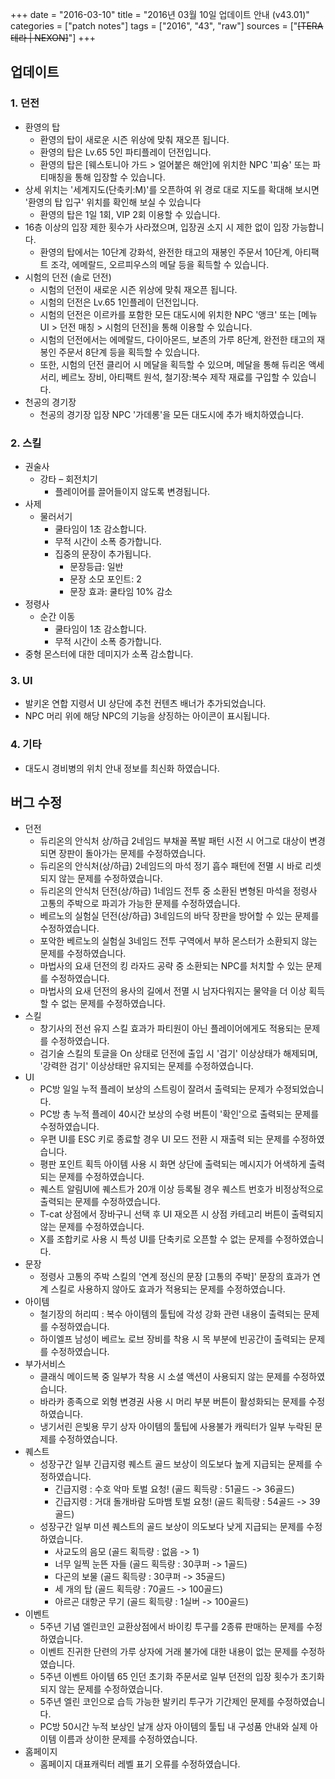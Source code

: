 +++
date = "2016-03-10"
title = "2016년 03월 10일 업데이트 안내 (v43.01)"
categories = ["patch notes"]
tags = ["2016", "43", "raw"]
sources = ["~~[TERA 테라 | NEXON]~~"]
+++

## 업데이트

### **1.** 던전
- 환영의 탑
  - 환영의 탑이 새로운 시즌 위상에 맞춰 재오픈 됩니다.
  - 환영의 탑은 Lv.65 5인 파티플레이 던전입니다.
  - 환영의 탑은 [웨스토니아 가드 > 얼어붙은 해안]에 위치한 NPC '피슝' 또는 파티매칭을 통해 입장할 수 있습니다.
- 상세 위치는 '세계지도(단축키:M)'를 오픈하여 위 경로 대로 지도를 확대해 보시면 '환영의 탑 입구' 위치를 확인해 보실 수 있습니다
  - 환영의 탑은 1일 1회, VIP 2회 이용할 수 있습니다.
- 16층 이상의 입장 제한 횟수가 사라졌으며, 입장권 소지 시 제한 없이 입장 가능합니다.
  - 환영의 탑에서는 10단계 강화석, 완전한 태고의 재봉인 주문서 10단계, 아티팩트 조각, 에메랄드, 오르피우스의 메달 등을 획득할 수 있습니다.
- 시험의 던전 (솔로 던전)
  - 시험의 던전이 새로운 시즌 위상에 맞춰 재오픈 됩니다.
  - 시험의 던전은 Lv.65 1인플레이 던전입니다.
  - 시험의 던전은 이르카를 포함한 모든 대도시에 위치한 NPC '앵크' 또는  [메뉴 UI > 던전 매칭 > 시험의 던전]을 통해 이용할 수 있습니다.
  - 시험의 던전에서는 에메랄드, 다이아몬드, 보존의 가루 8단계, 완전한 태고의 재봉인 주문서 8단계 등을 획득할 수 있습니다.
  - 또한, 시험의 던전 클리어 시 메달을 획득할 수 있으며, 메달을 통해 듀리온 액세서리, 베르노 장비, 아티팩트 원석, 철기장:복수 제작 재료를 구입할 수 있습니다.
- 천공의 경기장
  - 천공의 경기장 입장 NPC '가데롱'을 모든 대도시에 추가 배치하였습니다.

### **2.** 스킬
- 권술사
  - 강타 – 회전치기
    - 플레이어를 끌어들이지 않도록 변경됩니다.
- 사제
  - 물러서기
    - 쿨타임이 1초 감소합니다.
    - 무적 시간이 소폭 증가합니다.
    - 집중의 문장이 추가됩니다.
      - 문장등급: 일반
      - 문장 소모 포인트: 2
      - 문장 효과: 쿨타임 10% 감소
- 정령사
  - 순간 이동
    - 쿨타임이 1초 감소합니다.
    - 무적 시간이 소폭 증가합니다.
- 중형 몬스터에 대한 데미지가 소폭 감소합니다.

### **3.** UI
- 발키온 연합 지령서 UI 상단에 추천 컨텐츠 배너가 추가되었습니다.
- NPC 머리 위에 해당 NPC의 기능을 상징하는 아이콘이 표시됩니다.

### **4.** 기타
- 대도시 경비병의 위치 안내 정보를 최신화 하였습니다.

## 버그 수정

- 던전
  - 듀리온의 안식처 상/하급 2네임드 부채꼴 폭발 패턴 시전 시 어그로 대상이 변경되면 장판이 돌아가는 문제를 수정하였습니다.
  - 듀리온의 안식처(상/하급) 2네임드의 마석 정기 흡수 패턴에 전멸 시 바로 리셋되지 않는 문제를 수정하였습니다.
  - 듀리온의 안식처 던전(상/하급) 1네임드 전투 중 소환된 변형된 마석을 정령사 고통의 주박으로 파괴가 가능한 문제를 수정하였습니다.
  - 베르노의 실험실 던전(상/하급) 3네임드의 바닥 장판을 방어할 수 있는 문제를 수정하였습니다.
  - 포악한 베르노의 실험실 3네임드 전투 구역에서 부하 몬스터가 소환되지 않는 문제를 수정하였습니다.
  - 마법사의 요새 던전의 킹 라자드 공략 중 소환되는 NPC를 처치할 수 있는 문제를 수정하였습니다.
  - 마법사의 요새 던전의 용사의 길에서 전멸 시 남자다워지는 물약을 더 이상 획득할 수 없는 문제를 수정하였습니다.
- 스킬
  - 창기사의 전선 유지 스킬 효과가 파티원이 아닌 플레이어에게도 적용되는 문제를 수정하였습니다.
  - 검기술 스킬의 토글을 On 상태로 던전에 출입 시 '검기' 이상상태가 해제되며, '강력한 검기' 이상상태만 유지되는 문제를 수정하였습니다.
- UI
  - PC방 일일 누적 플레이 보상의 스트링이 잘려서 출력되는 문제가 수정되었습니다.
  - PC방 총 누적 플레이 40시간 보상의 수령 버튼이 '확인'으로 출력되는 문제를 수정하였습니다.
  - 우편 UI를 ESC 키로 종료할 경우 UI 모드 전환 시 재출력 되는 문제를 수정하였습니다.
  - 평판 포인트 획득 아이템 사용 시 화면 상단에 출력되는 메시지가 어색하게 출력되는 문제를 수정하였습니다.
  - 퀘스트 알림UI에 퀘스트가 20개 이상 등록될 경우 퀘스트 번호가 비정상적으로 출력되는 문제를 수정하였습니다.
  - T-cat 상점에서 장바구니 선택 후 UI 재오픈 시 상점 카테고리 버튼이 출력되지 않는 문제를 수정하였습니다.
  - X를 조합키로 사용 시 특성 UI를 단축키로 오픈할 수 없는 문제를 수정하였습니다.
- 문장
  - 정령사 고통의 주박 스킬의 '연계 정신의 문장 [고통의 주박]' 문장의 효과가 연계 스킬로 사용하지 않아도 효과가 적용되는 문제를 수정하였습니다.
- 아이템
  - 철기장의 허리띠 : 복수 아이템의 툴팁에 각성 강화 관련 내용이 출력되는 문제를 수정하였습니다.
  - 하이엘프 남성이 베르노 로브 장비를 착용 시 목 부분에 빈공간이 출력되는 문제를 수정하였습니다.
- 부가서비스
  - 클래식 메이드복 중 일부가 착용 시 소셜 액션이 사용되지 않는 문제를 수정하였습니다.
  - 바라카 종족으로 외형 변경권 사용 시 머리 부분 버튼이 활성화되는 문제를 수정하였습니다.
  - 냉기서린 은빛용 무기 상자 아이템의 툴팁에 사용불가 캐릭터가 일부 누락된 문제를 수정하였습니다.
- 퀘스트
  - 성장구간 일부 긴급지령 퀘스트 골드 보상이 의도보다 높게 지급되는 문제를 수정하였습니다.
    - 긴급지령 :  수호 악마 토벌 요청! (골드 획득량 : 51골드 -> 36골드)
    - 긴급지령 :  거대 돌개바람 도마뱀 토벌 요청! (골드 획득량 : 54골드 -> 39골드)
  - 성장구간 일부 미션 퀘스트의 골드 보상이 의도보다 낮게 지급되는 문제를 수정하였습니다.
    - 사교도의 음모 (골드 획득량 : 없음 -> 1)
    - 너무 일찍 눈뜬 자들 (골드 획득량 : 30쿠퍼 -> 1골드)
    - 다곤의 보물 (골드 획득량 : 30쿠퍼 -> 35골드)
    - 세 개의 탑 (골드 획득량 : 70골드 -> 100골드)
    - 아르곤 대항군 무기 (골드 획득량 : 1실버 -> 100골드)
- 이벤트
  - 5주년 기념 엘린코인 교환상점에서 바이킹 투구를 2종류 판매하는 문제를 수정하였습니다.
  - 이벤트 진귀한 단련의 가루 상자에 거래 불가에 대한 내용이 없는 문제를 수정하였습니다.
  - 5주년 이벤트 아이템 65 인던 초기화 주문서로 일부 던전의 입장 횟수가 초기화 되지 않는 문제를 수정하였습니다.
  - 5주년 엘린 코인으로 습득 가능한 발키리 투구가 기간제인 문제를 수정하였습니다.
  - PC방 50시간 누적 보상인 날개 상자 아이템의 툴팁 내 구성품 안내와 실제 아이템 이름과 상이한 문제를 수정하였습니다.
- 홈페이지
  - 홈페이지 대표캐릭터 레벨 표기 오류를 수정하였습니다.
